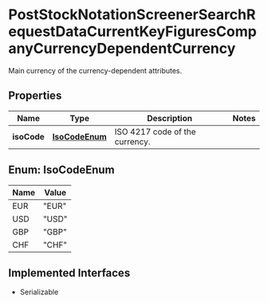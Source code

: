 

# PostStockNotationScreenerSearchRequestDataCurrentKeyFiguresCompanyCurrencyDependentCurrency

Main currency of the currency-dependent attributes.

## Properties

Name | Type | Description | Notes
------------ | ------------- | ------------- | -------------
**isoCode** | [**IsoCodeEnum**](#IsoCodeEnum) | ISO 4217 code of the currency. | 



## Enum: IsoCodeEnum

Name | Value
---- | -----
EUR | &quot;EUR&quot;
USD | &quot;USD&quot;
GBP | &quot;GBP&quot;
CHF | &quot;CHF&quot;


## Implemented Interfaces

* Serializable


